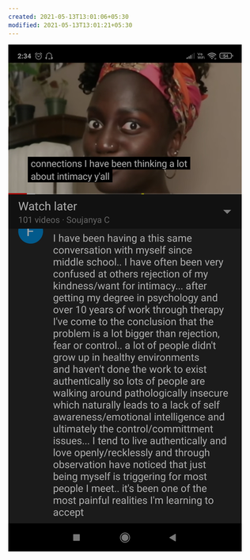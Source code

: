 ```yaml
---
created: 2021-05-13T13:01:06+05:30
modified: 2021-05-13T13:01:21+05:30
---
```


![Image](./image_picker1299960417430411353.jpg)
